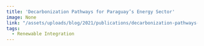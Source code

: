 ```yaml
---
title: 'Decarbonization Pathways for Paraguay’s Energy Sector'
image: None
link: "/assets/uploads/blog/2021/publications/decarbonization-pathways-for-paraguays-energy-sector.pdf"
tags:
  - Renewable Integration
---
```

